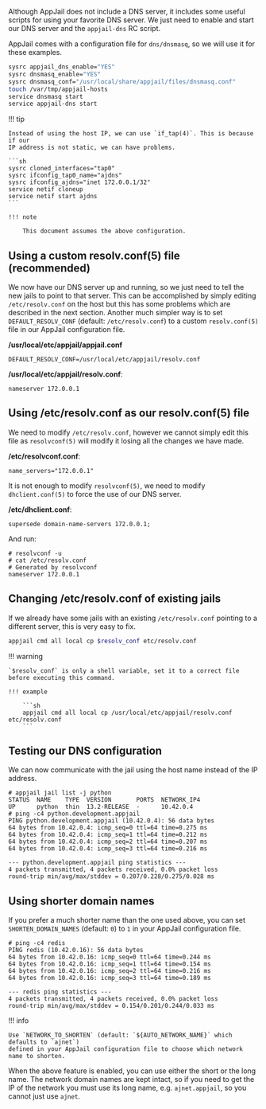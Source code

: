 Although AppJail does not include a DNS server, it includes some useful scripts for using your favorite DNS server. We just need to enable and start our DNS server and the `appjail-dns` RC script.

AppJail comes with a configuration file for `dns/dnsmasq`, so we will use it for these examples.

```sh
sysrc appjail_dns_enable="YES"
sysrc dnsmasq_enable="YES"
sysrc dnsmasq_conf="/usr/local/share/appjail/files/dnsmasq.conf"
touch /var/tmp/appjail-hosts
service dnsmasq start
service appjail-dns start
```

!!! tip

    Instead of using the host IP, we can use `if_tap(4)`. This is because if our
    IP address is not static, we can have problems.

    ```sh
    sysrc cloned_interfaces="tap0"
    sysrc ifconfig_tap0_name="ajdns"
    sysrc ifconfig_ajdns="inet 172.0.0.1/32"
    service netif cloneup
    service netif start ajdns
    ```

    !!! note

        This document assumes the above configuration.

## Using a custom resolv.conf(5) file (recommended)

We now have our DNS server up and running, so we just need to tell the new jails to point to that server. This can be accomplished by simply editing `/etc/resolv.conf` on the host but this has some problems which are described in the next section. Another much simpler way is to set `DEFAULT_RESOLV_CONF` (default: `/etc/resolv.conf`) to a custom `resolv.conf(5)` file in our AppJail configuration file.

**/usr/local/etc/appjail/appjail.conf**

```
DEFAULT_RESOLV_CONF=/usr/local/etc/appjail/resolv.conf
```

**/usr/local/etc/appjail/resolv.conf**:

```
nameserver 172.0.0.1
```

## Using /etc/resolv.conf as our resolv.conf(5) file

We need to modify `/etc/resolv.conf`, however we cannot simply edit this file as `resolvconf(5)` will modify it losing all the changes we have made.

**/etc/resolvconf.conf**:

```
name_servers="172.0.0.1"
```

It is not enough to modify `resolvconf(5)`, we need to modify `dhclient.conf(5)` to force the use of our DNS server.

**/etc/dhclient.conf**:

```
supersede domain-name-servers 172.0.0.1;
```

And run:

```console
# resolvconf -u
# cat /etc/resolv.conf
# Generated by resolvconf
nameserver 172.0.0.1

```

## Changing /etc/resolv.conf of existing jails

If we already have some jails with an existing `/etc/resolv.conf` pointing to a different server, this is very easy to fix.

```sh
appjail cmd all local cp $resolv_conf etc/resolv.conf
```

!!! warning
    
    `$resolv_conf` is only a shell variable, set it to a correct file before executing this command.

    !!! example

        ```sh
        appjail cmd all local cp /usr/local/etc/appjail/resolv.conf etc/resolv.conf
        ```

## Testing our DNS configuration

We can now communicate with the jail using the host name instead of the IP address.

```console
# appjail jail list -j python
STATUS  NAME    TYPE  VERSION       PORTS  NETWORK_IP4
UP      python  thin  13.2-RELEASE  -      10.42.0.4
# ping -c4 python.development.appjail
PING python.development.appjail (10.42.0.4): 56 data bytes
64 bytes from 10.42.0.4: icmp_seq=0 ttl=64 time=0.275 ms
64 bytes from 10.42.0.4: icmp_seq=1 ttl=64 time=0.212 ms
64 bytes from 10.42.0.4: icmp_seq=2 ttl=64 time=0.207 ms
64 bytes from 10.42.0.4: icmp_seq=3 ttl=64 time=0.216 ms

--- python.development.appjail ping statistics ---
4 packets transmitted, 4 packets received, 0.0% packet loss
round-trip min/avg/max/stddev = 0.207/0.228/0.275/0.028 ms
```

## Using shorter domain names

If you prefer a much shorter name than the one used above, you can set `SHORTEN_DOMAIN_NAMES` (default: `0`) to `1` in your AppJail configuration file.

```console
# ping -c4 redis
PING redis (10.42.0.16): 56 data bytes
64 bytes from 10.42.0.16: icmp_seq=0 ttl=64 time=0.244 ms
64 bytes from 10.42.0.16: icmp_seq=1 ttl=64 time=0.154 ms
64 bytes from 10.42.0.16: icmp_seq=2 ttl=64 time=0.216 ms
64 bytes from 10.42.0.16: icmp_seq=3 ttl=64 time=0.189 ms

--- redis ping statistics ---
4 packets transmitted, 4 packets received, 0.0% packet loss
round-trip min/avg/max/stddev = 0.154/0.201/0.244/0.033 ms
```

!!! info

    Use `NETWORK_TO_SHORTEN` (default: `${AUTO_NETWORK_NAME}` which defaults to `ajnet`)
    defined in your AppJail configuration file to choose which network name to shorten.

When the above feature is enabled, you can use either the short or the long name. The network domain names are kept intact, so if you need to get the IP of the network you must use its long name, e.g. `ajnet.appjail`, so you cannot just use `ajnet`.
